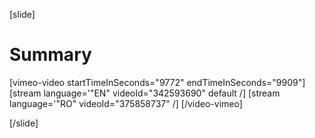 [slide]
# Summary

[vimeo-video startTimeInSeconds="9772" endTimeInSeconds="9909"]
[stream language='"EN" videoId="342593690" default /]
[stream language='"RO" videoId="375858737"  /]
[/video-vimeo]

[/slide]